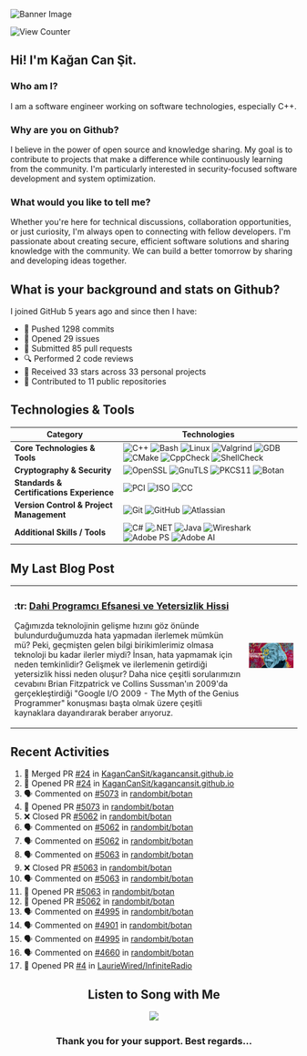 ![Banner Image](ImageFiles/Gif/banner.gif)

![View Counter](https://komarev.com/ghpvc/?username=kagancansit)

## Hi! I'm Kağan Can Şit.

### Who am I?

I am a software engineer working on software technologies, especially C++.

### Why are you on Github?

I believe in the power of open source and knowledge sharing. My goal is to contribute to projects that make a difference while continuously learning from the community. I'm particularly interested in security-focused software development and system optimization.

### What would you like to tell me?

Whether you're here for technical discussions, collaboration opportunities, or just curiosity, I'm always open to connecting with fellow developers. I'm passionate about creating secure, efficient software solutions and sharing knowledge with the community. We can build a better tomorrow by sharing and developing ideas together.

## What is your background and stats on Github?

I joined GitHub 5 years ago and since then I have:

- 📝 Pushed 1298 commits
- 🐛 Opened 29 issues
- 🚀 Submitted 85 pull requests
- 🔍 Performed 2 code reviews
- 🌟 Received 33 stars across 33 personal projects
- 🔧 Contributed to 11 public repositories

## Technologies & Tools

| Category | Technologies |
|---------------------------------------------|---------------------------------------------|
| **Core Technologies & Tools**               | ![C++](https://img.shields.io/badge/C++-00599C?style=flat-square&logo=cplusplus&logoColor=white) ![Bash](https://img.shields.io/badge/Bash-4EAA25?style=flat-square&logo=gnubash&logoColor=white) ![Linux](https://img.shields.io/badge/Linux-FCC624?style=flat-square&logo=linux&logoColor=black) ![Valgrind](https://img.shields.io/badge/Valgrind-DDB6F2?style=flat-square&logo=v&logoColor=black) ![GDB](https://img.shields.io/badge/GDB-08B135?style=flat-square&logo=gnu&logoColor=white) ![CMake](https://img.shields.io/badge/CMake-064F8C?style=flat-square&logo=cmake&logoColor=white) ![CppCheck](https://img.shields.io/badge/CppCheck-00008B?style=flat-square&logo=checkmarx&logoColor=white) ![ShellCheck](https://img.shields.io/badge/ShellCheck-4EAA25?style=flat-square&logo=shell&logoColor=white) |
| **Cryptography & Security**                 | ![OpenSSL](https://img.shields.io/badge/OpenSSL-721412?style=flat-square&logo=openssl&logoColor=white) ![GnuTLS](https://img.shields.io/badge/GnuTLS-A42E2B?style=flat-square&logo=gnu&logoColor=white) ![PKCS11](https://img.shields.io/badge/PKCS11-384D54?style=flat-square&logo=data:image/svg+xml;base64,PHN2ZyB4bWxucz0iaHR0cDovL3d3dy53My5vcmcvMjAwMC9zdmciIHZpZXdCb3g9IjAgMCAyNCAyNCI+PHBhdGggZmlsbD0id2hpdGUiIGQ9Ik0xMiwyQTEwLDEwIDAgMCwwIDIsMTJBMTAsMTAgMCAwLDAgMTIsMjJBMTAsMTAgMCAwLDAgMjIsMTJBMTAsMTAgMCAwLDAgMTIsMk0xOCwxMkEyLDIgMCAwLDEgMjAsMTRBMiwyIDAgMCwxIDE4LDE2QTIsMiAwIDAsMSAxNiwxNFYxMkgxOFoiLz48L3N2Zz4=) ![Botan](https://img.shields.io/badge/Botan_Crypto-3670A0?style=flat-square&logo=data:image/svg+xml;base64,PHN2ZyB4bWxucz0iaHR0cDovL3d3dy53My5vcmcvMjAwMC9zdmciIHZpZXdCb3g9IjAgMCAyNCAyNCI+PHBhdGggZmlsbD0id2hpdGUiIGQ9Ik0xMiwyQTEwLDEwIDAgMCwwIDIsMTJBMTAsMTAgMCAwLDAgMTIsMjJBMTAsMTAgMCAwLDAgMjIsMTJBMTAsMTAgMCAwLDAgMTIsMk0xMiw5QTMsMyAwIDAsMSAxNSwxMkEzLDMgMCAwLDEgMTIsMTVBMywzIDAgMCwxIDksOSIvPjwvc3ZnPg==) |
| **Standards & Certifications Experience**   | ![PCI](https://img.shields.io/badge/PCI-FF6B6B?style=flat-square&logo=pcisecuritystandards&logoColor=white) ![ISO](https://img.shields.io/badge/ISO19790_Level--3-DC1B52?style=flat-square&logo=iso&logoColor=white) ![CC](https://img.shields.io/badge/Common_Criteria_EAL4+-FF4B4B?style=flat-square&logo=data:image/svg+xml;base64,PHN2ZyB4bWxucz0iaHR0cDovL3d3dy53My5vcmcvMjAwMC9zdmciIHZpZXdCb3g9IjAgMCAyNCAyNCI+PHBhdGggZmlsbD0id2hpdGUiIGQ9Ik0xMiwyQTEwLDEwIDAgMCwwIDIsMTJBMTAsMTAgMCAwLDAgMTIsMjJBMTAsMTAgMCAwLDAgMjIsMTJBMTAsMTAgMCAwLDAgMTIsMk0xMiw1QTMsMyAwIDAsMSAxNSw4QTMsMyAwIDAsMSAxMiwxMUEzLDMgMCAwLDEgOSw4QTMsMyAwIDAsMSAxMiw1WiIvPjwvc3ZnPg==) |
| **Version Control & Project Management**    | ![Git](https://img.shields.io/badge/Git-F05032?style=flat-square&logo=git&logoColor=white) ![GitHub](https://img.shields.io/badge/GitHub-181717?style=flat-square&logo=github&logoColor=white) ![Atlassian](https://img.shields.io/badge/Atlassian_Tools-0052CC?style=flat-square&logo=atlassian&logoColor=white) |
| **Additional Skills / Tools** | ![C#](https://img.shields.io/badge/C%23-239120?style=flat-square&logo=csharp&logoColor=white) ![.NET](https://img.shields.io/badge/.NET-512BD4?style=flat-square&logo=dotnet&logoColor=white) ![Java](https://img.shields.io/badge/Java-007396?style=flat-square&logo=java&logoColor=white) ![Wireshark](https://img.shields.io/badge/Wireshark-1679A7?style=flat-square&logo=wireshark&logoColor=white) ![Adobe PS](https://img.shields.io/badge/Photoshop-31A8FF?style=flat-square&logo=adobephotoshop&logoColor=white) ![Adobe AI](https://img.shields.io/badge/Illustrator-FF9A00?style=flat-square&logo=adobeillustrator&logoColor=white) |

##  My Last Blog Post
<table>
  <tr>
    <td>
      <h3>:tr: <a href="https://kagancansit.github.io/pages/blogs/09.dahi_yazilimci_efsanesi_ve_yetersizlik_hissi.html">Dahi Programcı Efsanesi ve Yetersizlik Hissi</a></h3>
      <p>Çağımızda teknolojinin gelişme hızını göz önünde bulundurduğumuzda hata yapmadan ilerlemek mümkün mü? Peki, geçmişten gelen bilgi birikimlerimiz olmasa teknoloji bu kadar ilerler miydi? İnsan, hata yapmamak için neden temkinlidir? Gelişmek ve ilerlemenin getirdiği yetersizlik hissi neden oluşur? Daha nice çeşitli sorularımızın cevabını Brian Fitzpatrick ve Collins Sussman'ın 2009'da gerçekleştirdiği "Google I/O 2009 - The Myth of the Genius Programmer" konuşması başta olmak üzere çeşitli kaynaklara dayandırarak beraber arıyoruz.</p>
    </td>
    <td>
      <img src="https://raw.githubusercontent.com/KaganCanSit/kagancansit.github.io/main/images/blogs/dahi_yazilimci_efsanesi_ve_yetersizlik_hissi/header_image.webp" alt="Banner">
    </td>
  </tr>
</table>

## Recent Activities
<!--START_SECTION:activity-->
1. 🎉 Merged PR [#24](https://github.com/KaganCanSit/kagancansit.github.io/pull/24) in [KaganCanSit/kagancansit.github.io](https://github.com/KaganCanSit/kagancansit.github.io)
2. 💪 Opened PR [#24](https://github.com/KaganCanSit/kagancansit.github.io/pull/24) in [KaganCanSit/kagancansit.github.io](https://github.com/KaganCanSit/kagancansit.github.io)
3. 🗣 Commented on [#5073](https://github.com/randombit/botan/pull/5073#issuecomment-3217269399) in [randombit/botan](https://github.com/randombit/botan)
4. 💪 Opened PR [#5073](https://github.com/randombit/botan/pull/5073) in [randombit/botan](https://github.com/randombit/botan)
5. ❌ Closed PR [#5062](https://github.com/randombit/botan/pull/5062) in [randombit/botan](https://github.com/randombit/botan)
6. 🗣 Commented on [#5062](https://github.com/randombit/botan/pull/5062#issuecomment-3207916323) in [randombit/botan](https://github.com/randombit/botan)
7. 🗣 Commented on [#5062](https://github.com/randombit/botan/pull/5062#issuecomment-3201775397) in [randombit/botan](https://github.com/randombit/botan)
8. 🗣 Commented on [#5063](https://github.com/randombit/botan/pull/5063#issuecomment-3194371168) in [randombit/botan](https://github.com/randombit/botan)
9. ❌ Closed PR [#5063](https://github.com/randombit/botan/pull/5063) in [randombit/botan](https://github.com/randombit/botan)
10. 🗣 Commented on [#5063](https://github.com/randombit/botan/pull/5063#issuecomment-3194351481) in [randombit/botan](https://github.com/randombit/botan)
11. 💪 Opened PR [#5063](https://github.com/randombit/botan/pull/5063) in [randombit/botan](https://github.com/randombit/botan)
12. 💪 Opened PR [#5062](https://github.com/randombit/botan/pull/5062) in [randombit/botan](https://github.com/randombit/botan)
13. 🗣 Commented on [#4995](https://github.com/randombit/botan/pull/4995#issuecomment-3193892088) in [randombit/botan](https://github.com/randombit/botan)
14. 🗣 Commented on [#4901](https://github.com/randombit/botan/issues/4901#issuecomment-3161197858) in [randombit/botan](https://github.com/randombit/botan)
15. 🗣 Commented on [#4995](https://github.com/randombit/botan/pull/4995#issuecomment-3148446710) in [randombit/botan](https://github.com/randombit/botan)
16. 🗣 Commented on [#4660](https://github.com/randombit/botan/pull/4660#issuecomment-3146383902) in [randombit/botan](https://github.com/randombit/botan)
17. 💪 Opened PR [#4](https://github.com/LaurieWired/InfiniteRadio/pull/4) in [LaurieWired/InfiniteRadio](https://github.com/LaurieWired/InfiniteRadio)
<!--END_SECTION:activity-->

<div alt="Song" align="center">   
  <h2>Listen to Song with Me</h2>
  <img src="https://spotify-recently-played-readme.vercel.app/api?user=qtc2yjlwvav1a9frts9pz9h73&count=1" width="400px"/>
  <h3>Thank you for your support. Best regards...</h3>
</div>
